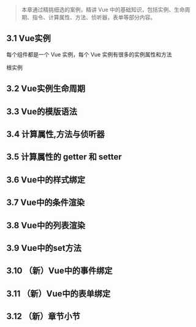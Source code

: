 > 本章通过精挑细选的案例，精讲 Vue 中的基础知识，包括实例、生命周期、指令、计算属性、方法、侦听器，表单等部分内容。

## 3.1 Vue实例

每个组件都是一个 Vue 实例，每个 Vue 实例有很多的实例属性和方法


根实例

 







## 3.2 Vue实例生命周期











## 3.3 Vue的模版语法











## 3.4 计算属性,方法与侦听器











## 3.5 计算属性的 getter 和 setter











## 3.6 Vue中的样式绑定











## 3.7 Vue中的条件渲染











## 3.8 Vue中的列表渲染











## 3.9 Vue中的set方法











## 3.10 （新）Vue中的事件绑定











## 3.11 （新）Vue中的表单绑定











## 3.12 （新）章节小节